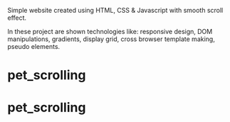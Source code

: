 Simple website created using HTML, CSS &amp; Javascript with smooth scroll effect.

In these project are shown technologies like: responsive design, DOM manipulations, gradients, display grid, cross browser template making, pseudo elements.
# pet_scrolling
# pet_scrolling
